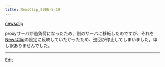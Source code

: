 ```yaml
---
title: NewsClip_2006-5-19
---
```

[newsclip](/newsclip)

proxyサーバが過負荷になったため、別のサーバに移転したのですが、それを[NewsClip](/NewsClip)の設定に反映していたかったため、巡回が停止してしまいました。申し訳ありませんでした。





----

[Edit](https://github.com/vitroid/vitroid.github.io/edit/master/MD/NewsClip_2006-5-19.md)

